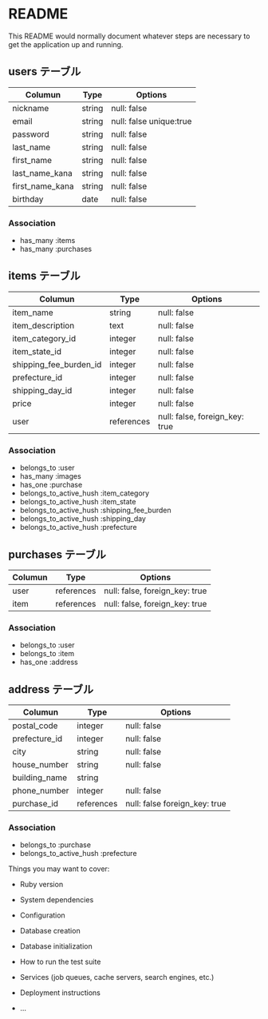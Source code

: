 # README

This README would normally document whatever steps are necessary to get the
application up and running.

## users テーブル

| Columun          | Type    | Options                 |
| ---------------- | ------- | ----------------------- |
| nickname         | string  | null: false             |
| email            | string  | null: false unique:true |
| password         | string  | null: false             |
| last_name        | string  | null: false             |
| first_name       | string  | null: false             |
| last_name_kana   | string  | null: false             |
| first_name_kana  | string  | null: false             |
| birthday         | date    | null: false             |

### Association

- has_many :items
- has_many :purchases

##  items テーブル

| Columun                | Type       | Options                        |
| ---------------------- | ---------- | ------------------------------ |
| item_name              | string     | null: false                    |
| item_description       | text       | null: false                    |
| item_category_id       | integer    | null: false                    |
| item_state_id          | integer    | null: false                    |
| shipping_fee_burden_id | integer    | null: false                    |
| prefecture_id          | integer    | null: false                    |
| shipping_day_id        | integer    | null: false                    |
| price                  | integer    | null: false                    |
| user                   | references | null: false, foreign_key: true |

### Association

- belongs_to :user
- has_many :images
- has_one :purchase
- belongs_to_active_hush :item_category
- belongs_to_active_hush :item_state
- belongs_to_active_hush :shipping_fee_burden
- belongs_to_active_hush :shipping_day
- belongs_to_active_hush :prefecture

## purchases テーブル

| Columun | Type       | Options                        |
| ------- | ---------- | ------------------------------ |
| user    | references | null: false, foreign_key: true |
| item    | references | null: false, foreign_key: true |

### Association

- belongs_to :user
- belongs_to :item
- has_one :address

## address テーブル

| Columun       | Type       | Options                       |
| ------------- | ---------- | ----------------------------- |
| postal_code   | integer    | null: false                   |
| prefecture_id | integer    | null: false                   |
| city          | string     | null: false                   |
| house_number  | string     | null: false                   |
| building_name | string     |                               |
| phone_number  | integer    | null: false                   |
| purchase_id   | references | null: false foreign_key: true |

### Association

- belongs_to :purchase
- belongs_to_active_hush :prefecture


Things you may want to cover:

* Ruby version

* System dependencies

* Configuration

* Database creation

* Database initialization

* How to run the test suite

* Services (job queues, cache servers, search engines, etc.)

* Deployment instructions

* ...
